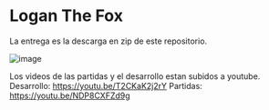 # Logan The Fox
La entrega es la descarga en zip de este repositorio.

![image](https://user-images.githubusercontent.com/48914063/120242952-804e4d00-c266-11eb-8a72-3321ada55af8.png)

Los videos de las partidas y el desarrollo estan subidos a youtube.
Desarrollo:
https://youtu.be/T2CKaK2j2rY
Partidas:
https://youtu.be/NDP8CXFZd9g

